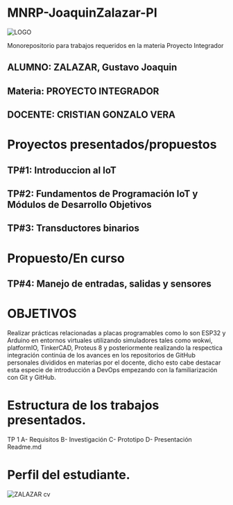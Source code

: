 # MNRP-JoaquinZalazar-PI
![LOGO](https://github.com/ISPC-TST-EM-2024/MNRP-ZalazarGustavo-EM/assets/141375378/b0557e5d-3f5c-4f50-8a0e-68deb7a6d40f)

Monorepositorio para trabajos requeridos en la materia Proyecto Integrador

## ALUMNO: ZALAZAR, Gustavo Joaquin 

## Materia: PROYECTO INTEGRADOR

## DOCENTE: CRISTIAN GONZALO VERA

# Proyectos presentados/propuestos 

## TP#1: Introduccion al IoT
## TP#2: Fundamentos de Programación IoT y Módulos de Desarrollo Objetivos
## TP#3: Transductores binarios
# Propuesto/En curso
## TP#4: Manejo de entradas, salidas y sensores


# OBJETIVOS 
  Realizar prácticas relacionadas a placas programables como lo son ESP32 y Arduino en entornos virtuales utilizando simuladores     tales   como wokwi, platformIO, TinkerCAD, Proteus 8 y posteriormente realizando la respectica integración continúa de los avances   en los repositorios de GitHub personales divididos en materias por el docente, dicho esto cabe destacar esta especie de             introducción a DevOps empezando con la familiarización con Git y GitHub.

# Estructura de los trabajos presentados. 
  TP 1
      A- Requisitos
      B- Investigación
      C- Prototipo 
      D- Presentación
      Readme.md


# Perfil del estudiante.

![ZALAZAR cv](https://github.com/ISPC-TST-PI-I-2024/MNRP-JoaquinZalazar-PI/assets/141375378/0c888247-4c2a-4957-a4cd-427258f42067)
